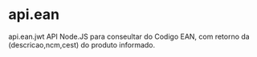 # api.ean
 api.ean.jwt
 API Node.JS para conseultar do Codigo EAN, com retorno da (descricao,ncm,cest) do produto informado.
